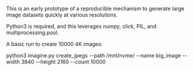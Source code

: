 This is an early prototype of a reproducible mechanism to generate large image datasets quickly at various resolutions.

Python3 is required, and this leverages numpy, click, PIL, and multiprocessing.pool.

A basic run to create 10000 4K images:

python3 imagine.py create_jpegs --path /mnt/nvme/ --name big_image --width 3840 --height 2160 --count 10000